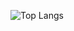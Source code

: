 ![Top Langs](https://github-readme-stats.vercel.app/api/top-langs/?username=Umk1nus&theme=vuedark&layout=compact)
